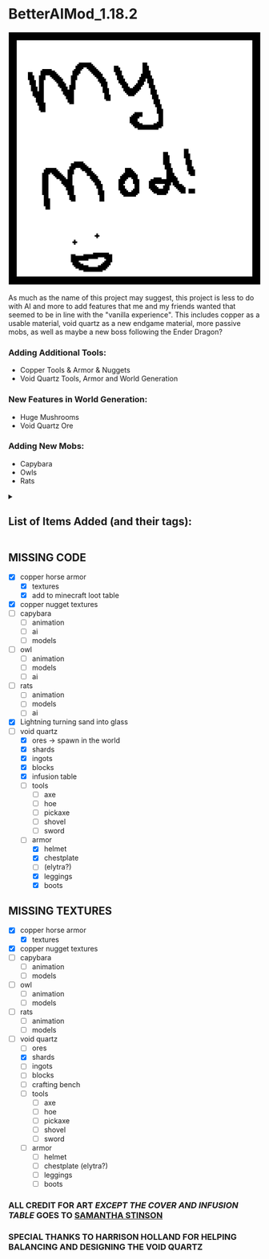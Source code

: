 # BetterAIMod_1.18.2

![Welcome!](src/main/resources/assets/aimod/icon.PNG)



As much as the name of this project may suggest, this project is less to do with AI and more to add features that me and 
my friends wanted that seemed to be in line with the "vanilla experience". This includes copper as a usable material,
void quartz as a new endgame material, more passive mobs, as well as maybe a new boss following the Ender Dragon?


### Adding Additional Tools:
- Copper Tools & Armor & Nuggets
- Void Quartz Tools, Armor and World Generation

### New Features in World Generation:
- Huge Mushrooms
- Void Quartz Ore 

### Adding New Mobs:
- Capybara
- Owls
- Rats

<details><summary><h2>List of Items Added (and their tags):</h2></summary>

| Item Name                     |                Item ID                |            Why is it not working?            |
|:------------------------------|:-------------------------------------:|:--------------------------------------------:|
| Copper Axe                    |          `aimod.copper_axe`           |                                              |
| Copper Boots                  |         `aimod.copper_boots`          |                                              |
| Copper Chestplate             |       `aimod.copper_chestplate`       |                                              |
| Copper Helmet                 |         `aimod.copper_helmet`         |                                              | 
| Copper Hoe                    |          `aimod.copper_hoe`           |                                              |
| Copper Horse Armor            |      `aimod.copper_horse_armor`       |                                              |
| Copper Leggings               |        `aimod.copper_leggings`        |                                              |
| Copper Nugget                 |         `aimod.copper_nugget`         |               Missing Texture                |
| Copper Pickaxe                |        `aimod.copper_pickaxe`         |                                              |
| Copper Shovel                 |         `aimod.copper_shovel`         |                                              |
| Copper Sword                  |         `aimod.copper_sword`          |                                              |
| Void Quartz Block             |       `aimod.void_quartz_block`       |   Missing Textures, Behavior needs fixing    |
| Void Quartz Ingot             |       `aimod.void_quartz_ingot`       |               Missing Textures               |
| Void Quartz Ore               |        `aimod.void_quartz_ore`        | Missing Textures, Behavior needs fine tuning |
| Void Quartz Shard             |       `aimod.void_quartz_shard`       |                                              |
| Void Quartz Axe               |        `aimod.void_quartz_axe`        |               Missing Textures               |
| Void Quartz Boots             |       `aimod.void_quartz_boots`       |                                              |
| Void Quartz Chestplate        |    `aimod.void_quartz_chestplate`     |                                              |
| Winged Void Quartz Chestplate | `aimod.void_quartz_chestplate_winged` | Behavior Not Implemented & Missing Textures  |
| Void Quartz Helmet            |      `aimod.void_quartz_helmet`       |                                              |
| Void Quartz Hoe               |        `aimod.void_quartz_hoe`        |               Missing Textures               |
| Void Quartz Leggings          |     `aimod.void_quartz_leggings`      |               Missing Textures               |
| Void Quartz Pickaxe           |      `aimod.void_quartz_pickaxe`      |               Missing Textures               |
| Void Quartz Shovel            |      `aimod.void_quartz_shovel`       |               Missing Textures               |
| Void Quartz Sword             |       `aimod.void_quartz_sword`       |               Missing Textures               |
| Infusion Table                |        `aimod.infusion_table`         |  Missing Textures, Missing Texture Behavior  |
|                               |                                       |                                              |




</details>

## MISSING CODE
- [X] copper horse armor
  - [X] textures
  - [X] add to minecraft loot table
- [X] copper nugget textures
- [ ] capybara
  - [ ] animation
  - [ ] ai
  - [ ] models
- [ ] owl
  - [ ] animation
  - [ ] models
  - [ ] ai
- [ ] rats
  - [ ] animation
  - [ ] models
  - [ ] ai
- [X] Lightning turning sand into glass
- [ ] void quartz
  - [X] ores -> spawn in the world
  - [X] shards
  - [X] ingots
  - [X] blocks
  - [X] infusion table
  - [ ] tools
    - [ ] axe
    - [ ] hoe
    - [ ] pickaxe
    - [ ] shovel
    - [ ] sword
  - [ ] armor
    - [X] helmet
    - [X] chestplate 
    - [ ] (elytra?)
    - [X] leggings
    - [X] boots

## MISSING TEXTURES
- [X] copper horse armor
  - [X] textures
- [X] copper nugget textures
- [ ] capybara
  - [ ] animation
  - [ ] models
- [ ] owl
  - [ ] animation
  - [ ] models
- [ ] rats
  - [ ] animation
  - [ ] models
- [ ] void quartz
  - [ ] ores
  - [X] shards
  - [ ] ingots
  - [ ] blocks
  - [ ] crafting bench
  - [ ] tools
    - [ ] axe
    - [ ] hoe
    - [ ] pickaxe
    - [ ] shovel
    - [ ] sword
  - [ ] armor
    - [ ] helmet
    - [ ] chestplate (elytra?)
    - [ ] leggings
    - [ ] boots

### ALL CREDIT FOR ART *EXCEPT THE COVER AND INFUSION TABLE* GOES TO [SAMANTHA STINSON](https://instagram.com/hellspawn_exhibit?igshid=YmMyMTA2M2Y=)
### SPECIAL THANKS TO HARRISON HOLLAND FOR HELPING BALANCING AND DESIGNING THE VOID QUARTZ


